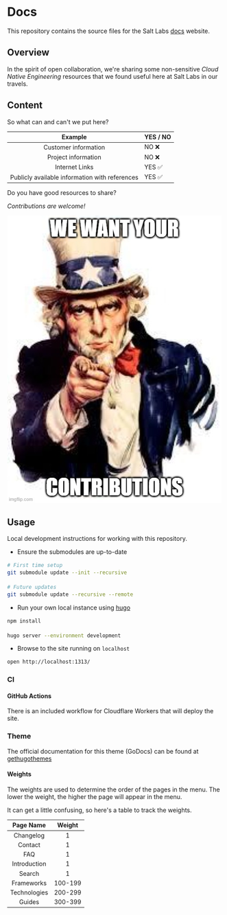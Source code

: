 # Docs

This repository contains the source files for the Salt Labs [docs](https://docs.saltlabs.tech) website.

## Overview

In the spirit of open collaboration, we're sharing some non-sensitive _Cloud Native Engineering_ resources that we found useful here at Salt Labs in our travels.

## Content

So what can and can't we put here?

|                    Example                     | YES / NO |
| :--------------------------------------------: | :------- |
|              Customer information              | NO ❌    |
|              Project information               | NO ❌    |
|                 Internet Links                 | YES ✅   |
| Publicly available information with references | YES ✅   |

Do you have good resources to share?

_Contributions are welcome!_

![Contributions](/assets/images/meme/contributions.png)

## Usage

Local development instructions for working with this repository.

- Ensure the submodules are up-to-date

```bash
# First time setup
git submodule update --init --recursive

# Future updates
git submodule update --recursive --remote
```

- Run your own local instance using [hugo](https://gohugo.io)

```bash
npm install

hugo server --environment development
```

- Browse to the site running on `localhost`

```bash
open http://localhost:1313/
```

### CI

#### GitHub Actions

There is an included workflow for Cloudflare Workers that will deploy the site.

### Theme

The official documentation for this theme (GoDocs) can be found at [gethugothemes](https://docs.gethugothemes.com/godocs/)

#### Weights

The weights are used to determine the order of the pages in the menu. The lower the weight, the higher the page will appear in the menu.

It can get a little confusing, so here's a table to track the weights.

|  Page Name   | Weight  |
| :----------: | :-----: |
|  Changelog   |    1    |
|   Contact    |    1    |
|     FAQ      |    1    |
| Introduction |    1    |
|    Search    |    1    |
|  Frameworks  | 100-199 |
| Technologies | 200-299 |
|    Guides    | 300-399 |
